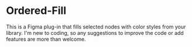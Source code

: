 # Ordered-Fill

This is a Figma plug-in that fills selected nodes with color styles from your library. I'm new to coding, so any suggestions to improve the code or add features are more than welcome.